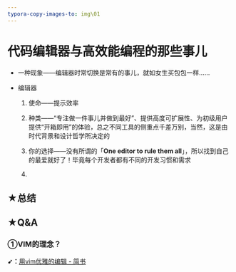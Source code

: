 ```yaml
---
typora-copy-images-to: img\01
---
```


# 代码编辑器与高效能编程的那些事儿

- 一种现象——编辑器时常切换是常有的事儿，就如女生买包包一样……

- 编辑器

  1. 使命——提示效率

  2. 种类——“专注做一件事儿并做到最好”、提供高度可扩展性、为初级用户提供“开箱即用”的体验，总之不同工具的侧重点千差万别，当然，这是由时代背景和设计哲学所决定的

  3. 你的选择——没有所谓的「**One editor to rule them all**」，所以找到自己的最爱就好了！毕竟每个开发者都有不同的开发习惯和需求

  4. 




## ★总结

## ★Q&A

### ①VIM的理念？

**➹：**[用vim优雅的编辑 - 简书](https://www.jianshu.com/p/c3a9c410a76a)

